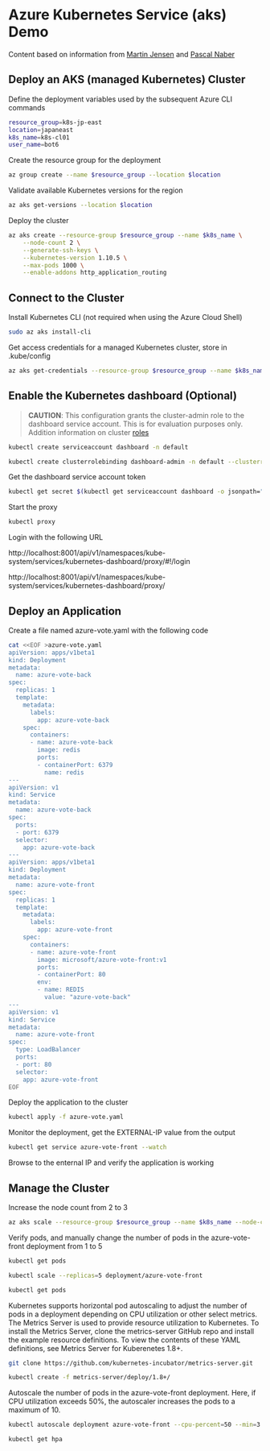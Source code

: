 # Azure Kubernetes Service (aks) Demo

Content based on information from [Martin Jensen](https://kubecloud.io/kubernetes-dashboard-on-arm-with-rbac-61309310a640?gi=602d9419dcf) and [Pascal Naber](https://pascalnaber.wordpress.com/2018/06/17/access-dashboard-on-aks-with-rbac-enabled/)

## Deploy an AKS (managed Kubernetes) Cluster

Define the deployment variables used by the subsequent Azure CLI commands

```bash
resource_group=k8s-jp-east
location=japaneast
k8s_name=k8s-cl01
user_name=bot6
```

Create the resource group for the deployment

```bash
az group create --name $resource_group --location $location
```

Validate available Kubernetes versions for the region

```bash
az aks get-versions --location $location
```

Deploy the cluster

```bash
az aks create --resource-group $resource_group --name $k8s_name \
    --node-count 2 \
    --generate-ssh-keys \
    --kubernetes-version 1.10.5 \
    --max-pods 1000 \
    --enable-addons http_application_routing
```

## Connect to the Cluster

Install Kubernetes CLI (not required when using the Azure Cloud Shell)

```bash
sudo az aks install-cli
```

Get access credentials for a managed Kubernetes cluster, store in .kube/config

```bash
az aks get-credentials --resource-group $resource_group --name $k8s_name
```

## Enable the Kubernetes dashboard (Optional)

>**CAUTION**: This configuration grants the cluster-admin role to the dashboard service account. This is for evaluation purposes only. Addition information on cluster [roles](https://kubernetes.io/docs/admin/authorization/rbac/#user-facing-roles)

```bash
kubectl create serviceaccount dashboard -n default

kubectl create clusterrolebinding dashboard-admin -n default --clusterrole=cluster-admin --serviceaccount=default:dashboard
```

Get the dashboard service account token

```bash
kubectl get secret $(kubectl get serviceaccount dashboard -o jsonpath="{.secrets[0].name}") -o jsonpath="{.data.token}" | base64 --decode
```

Start the proxy

```bash
kubectl proxy
```

Login with the following URL

http://localhost:8001/api/v1/namespaces/kube-system/services/kubernetes-dashboard/proxy/#!/login

http://localhost:8001/api/v1/namespaces/kube-system/services/kubernetes-dashboard/proxy/

## Deploy an Application

Create a file named azure-vote.yaml with the following code

```bash
cat <<EOF >azure-vote.yaml
apiVersion: apps/v1beta1
kind: Deployment
metadata:
  name: azure-vote-back
spec:
  replicas: 1
  template:
    metadata:
      labels:
        app: azure-vote-back
    spec:
      containers:
      - name: azure-vote-back
        image: redis
        ports:
        - containerPort: 6379
          name: redis
---
apiVersion: v1
kind: Service
metadata:
  name: azure-vote-back
spec:
  ports:
  - port: 6379
  selector:
    app: azure-vote-back
---
apiVersion: apps/v1beta1
kind: Deployment
metadata:
  name: azure-vote-front
spec:
  replicas: 1
  template:
    metadata:
      labels:
        app: azure-vote-front
    spec:
      containers:
      - name: azure-vote-front
        image: microsoft/azure-vote-front:v1
        ports:
        - containerPort: 80
        env:
        - name: REDIS
          value: "azure-vote-back"
---
apiVersion: v1
kind: Service
metadata:
  name: azure-vote-front
spec:
  type: LoadBalancer
  ports:
  - port: 80
  selector:
    app: azure-vote-front
EOF
```

Deploy the application to the cluster

```bash
kubectl apply -f azure-vote.yaml
```

Monitor the deployment, get the EXTERNAL-IP value from the output

```bash
kubectl get service azure-vote-front --watch
```

Browse to the enternal IP and verify the application is working

## Manage the Cluster

Increase the node count from 2 to 3

```bash
az aks scale --resource-group $resource_group --name $k8s_name --node-count 3
```

Verify pods, and manually change the number of pods in the azure-vote-front deployment from 1 to 5

```bash
kubectl get pods

kubectl scale --replicas=5 deployment/azure-vote-front

kubectl get pods
```

Kubernetes supports horizontal pod autoscaling to adjust the number of pods in a deployment depending on CPU utilization or other select metrics. The Metrics Server is used to provide resource utilization to Kubernetes. To install the Metrics Server, clone the metrics-server GitHub repo and install the example resource definitions. To view the contents of these YAML definitions, see Metrics Server for Kuberenetes 1.8+.

```bash
git clone https://github.com/kubernetes-incubator/metrics-server.git

kubectl create -f metrics-server/deploy/1.8+/
```

Autoscale the number of pods in the azure-vote-front deployment. Here, if CPU utilization exceeds 50%, the autoscaler increases the pods to a maximum of 10.

```bash
kubectl autoscale deployment azure-vote-front --cpu-percent=50 --min=3 --max=10

kubectl get hpa
```